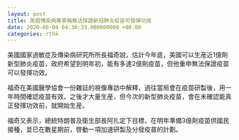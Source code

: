 ```yaml
---
layout: post
title: 美國傳染病專家稱無法保證新冠肺炎疫苗可發揮功效
date: 2020-06-04 04:38:33.000000000 +08:00
categories: rthk
---
```


美國國家過敏症及傳染病研究所所長福奇說，估計今年底，美國可以生産近1億劑新型肺炎疫苗，政府希望到明年初，能有多達2億劑疫苗，但他重申無法保證疫苗可以發揮功效。

福奇在美國醫學協會一份雜誌的視像專訪中解釋，過往當局會在疫苗研製後，用一年時間確認疫苗有效，之後才大量生産，但今次的新型肺炎疫苗，會在未確認能真正發揮功效前，就開始生産。

福奇又表示，總統特朗普及衛生部長阿扎定下目標，在明年準備3億劑疫苗供國民接種，並已在數星期前，啓動一項加速研製及分發疫苗的計劃。

